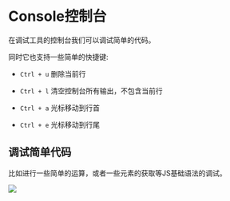 # Console控制台

在调试工具的控制台我们可以调试简单的代码。

同时它也支持一些简单的快捷键:

* `Ctrl + u` 删除当前行

* `Ctrl + l` 清空控制台所有输出，不包含当前行

* `Ctrl + a` 光标移动到行首

* `Ctrl + e` 光标移动到行尾

## 调试简单代码

比如进行一些简单的运算，或者一些元素的获取等JS基础语法的调试。

![](/assets/google-developer-tools/console-debug-base-code.png)

